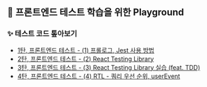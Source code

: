 ## 🚀 프론트엔드 테스트 학습을 위한 Playground

### ✨ 테스트 코드 톺아보기

- [1탄, 프론트엔드 테스트 - (1) 프롤로그, Jest 사용 방법](https://rachelslab.tistory.com/173)
- [2탄, 프론트엔드 테스트 - (2) React Testing Library](https://rachelslab.tistory.com/174)
- [3탄, 프론트엔드 테스트 - (3) React Testing Library 실습 (feat. TDD)](https://rachelslab.tistory.com/175)
- [4탄, 프론트엔드 테스트 - (4) RTL - 쿼리 우선 순위, userEvent](https://rachelslab.tistory.com/176)
